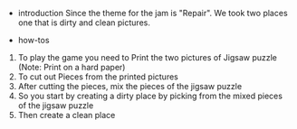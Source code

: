 - introduction
Since the theme for the jam is "Repair". We took two places one that is dirty and clean pictures.  

- how-tos
1. To play the game you need to Print the two pictures of Jigsaw puzzle (Note: Print on a hard paper)
2. To cut out Pieces from the printed pictures 
3. After cutting the pieces, mix the pieces of the jigsaw puzzle
4. So you start by creating a dirty place by picking from the mixed pieces of the jigsaw puzzle 
5. Then create a clean place
